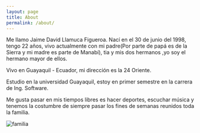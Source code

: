 ```yaml
---
layout: page
title: About
permalink: /about/
---
```


Me llamo Jaime David Llamuca Figueroa. 
Nací en el 30 de junio del 1998, tengo 22 años, vivo actualmente con mi padre(Por parte de papá es de la Sierra y mi madre es parte de Manabí), tia y mis dos hermanos ,yo soy el hermano mayor de ellos. &nbsp;

Vivo en Guayaquil - Ecuador, mi dirección es la 24 Oriente. &nbsp;

Estudio en la universidad Guayaquil, estoy en primer semestre en la carrera de Ing. Software. &nbsp;

Me gusta pasar en mis tiempos libres es hacer deportes, escuchar música y tenemos la costumbre de siempre pasar los fines de semanas reunidos toda la familia. &nbsp;


<img src="https://i.ibb.co/dpXHdtG/familia.jpg" alt="familia" border="0">


